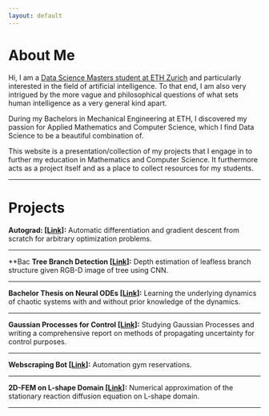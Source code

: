 ```yaml
---
layout: default
---
```

# About Me

Hi, I am a [Data Science Masters student at ETH Zurich](https://inf.ethz.ch/studies/master/master-ds.html) and particularly interested in the field of artificial intelligence. To that end, I am also very intrigued by the more vague and philosophical questions of what sets human intelligence as a very general kind apart.

During my Bachelors in Mechanical Engineering at ETH, I discovered my passion for Applied Mathematics and Computer Science, which I find Data Science to be a beautiful combination of.

This website is a presentation/collection of my projects that I engage in to further my education in Mathematics and Computer Science. It furthermore acts as a project itself and as a place to collect resources for my students.

___

# Projects
**Autograd:  [[Link]](./projects/autograd.html):**
Automatic differentiation and gradient descent from scratch for arbitrary optimization problems.

___
**Bac
**Tree Branch Detection [[Link]](./projects/treebranchdetec.html):**
Depth estimation of leafless branch structure given RGB-D image of tree using CNN.

___
**Bachelor Thesis on Neural ODEs [[Link]](./projects/neuralode.html):**
Learning the underlying dynamics of chaotic systems with and without prior knowledge of the dynamics.

___
**Gaussian Processes for Control [[Link]](./projects/gp.html):**
Studying Gaussian Processes and writing a comprehensive report on methods of propagating uncertainty for control purposes.

___
**Webscraping Bot [[Link]](./projects/webscraping.html):**
Automation gym reservations.

___
**2D-FEM on L-shape Domain [[Link]](./projects/2dfem.html):**
Numerical approximation of the stationary reaction diffusion equation on L-shape domain.

---
